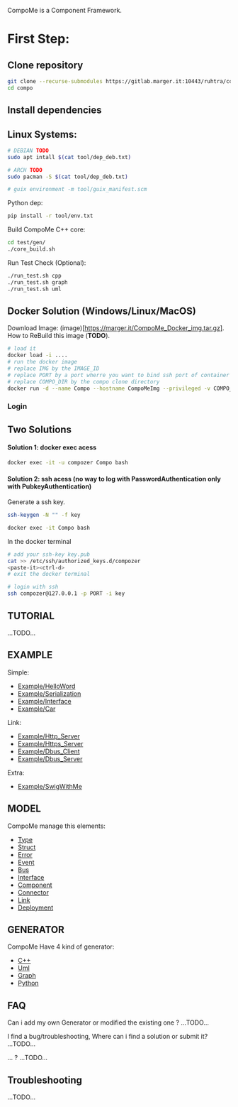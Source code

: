 CompoMe is a Component Framework.


First Step:
======

Clone repository
----
```bash
git clone --recurse-submodules https://gitlab.marger.it:10443/ruhtra/compo
cd compo
```

Install dependencies
-----

## Linux Systems:
```bash
# DEBIAN TODO
sudo apt intall $(cat tool/dep_deb.txt) 

# ARCH TODO
sudo pacman -S $(cat tool/dep_deb.txt)

# guix environment -m tool/guix_manifest.scm
```
Python dep:
```bash
pip install -r tool/env.txt
```

Build CompoMe C++ core:
```bash
cd test/gen/
./core_build.sh
```

Run Test Check (Optional):
```bash
./run_test.sh cpp
./run_test.sh graph
./run_test.sh uml
```
## Docker Solution (Windows/Linux/MacOS)


Download Image: (image)[https://marger.it/CompoMe_Docker_img.tar.gz].
How to ReBuild this image (__TODO__).

```bash
# load it
docker load -i ....
# run the docker image 
# replace IMG by the IMAGE_ID 
# replace PORT by a port wherre you want to bind ssh port of container
# replace COMPO_DIR by the compo clone directory
docker run -d --name Compo --hostname CompoMeImg --privileged -v COMPO_DIR:/home/compozer/compo  -p PORT:22 -it IMG
```

### Login

Two Solutions
-------------

#### Solution 1: docker exec acess
```bash
docker exec -it -u compozer Compo bash
```

#### Solution 2: ssh acess (no way to log with PasswordAuthentication only with PubkeyAuthentication)
Generate a ssh key.
```bash
ssh-keygen -N "" -f key
```

```bash
docker exec -it Compo bash
```

In the docker terminal
```bash
# add your ssh-key key.pub
cat >> /etc/ssh/authorized_keys.d/compozer
<paste-it><ctrl-d>
# exit the docker terminal
```

```bash
# login with ssh
ssh compozer@127.0.0.1 -p PORT -i key
```

TUTORIAL
----------
...TODO...

EXAMPLE
---------
Simple:
- [Example/HelloWord]()
- [Example/Serialization]()
- [Example/Interface]()
- [Example/Car]()

Link:
- [Example/Http_Server]()
- [Example/Https_Server]()
- [Example/Dbus_Client]()
- [Example/Dbus_Server]()

Extra:
- [Example/SwigWithMe]()

MODEL
----------
CompoMe manage this elements:
- [Type](Compo/Type)
- [Struct](Compo/Struct)
- [Error](Compo/Error)
- [Event](Compo/Event)
- [Bus](Compo/Bus)
- [Interface](Compo/Interface)
- [Component](Compo/Component)
- [Connector](Compo/Connector)
- [Link](Compo/Link)
- [Deployment](Compo/Deployment)

GENERATOR
----------
CompoMe Have 4 kind of generator:
- [C++](generator/Cpp)
- [Uml](generator/Uml)
- [Graph](generator/Graph)
- [Python](generator/Python)

FAQ
---

Can i add my own Generator or modified the existing one ?
...TODO...

I find a bug/troubleshooting, Where can i find a solution or submit it?
...TODO...

... ?
...TODO...

Troubleshooting
----------

...TODO...

